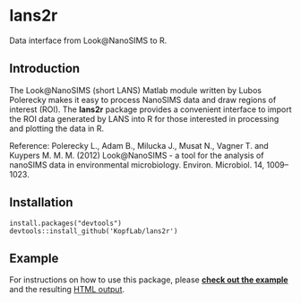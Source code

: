lans2r
======

Data interface from Look@NanoSIMS to R.

## Introduction

The Look@NanoSIMS (short LANS) Matlab module written by Lubos Polerecky makes it easy to process NanoSIMS data and draw regions of interest (ROI). The **lans2r** package provides a convenient interface to import the ROI data generated by LANS into R for those interested in processing and plotting the data in R. 

Reference: Polerecky L., Adam B., Milucka J., Musat N., Vagner T. and Kuypers M. M. M. (2012) Look@NanoSIMS - a tool for the analysis of nanoSIMS data in environmental microbiology. Environ. Microbiol. 14, 1009–1023.

## Installation

```{r, eval=FALSE}
install.packages("devtools")
devtools::install_github('KopfLab/lans2r')
```

## Example

For instructions on how to use this package, please **[check out the example](https://github.com/KopfLab/lans2r/raw/master/vignettes/example.Rmd)** and the resulting [HTML output](https://rawgit.com/KopfLab/lans2r/master/inst/doc/example.html).
